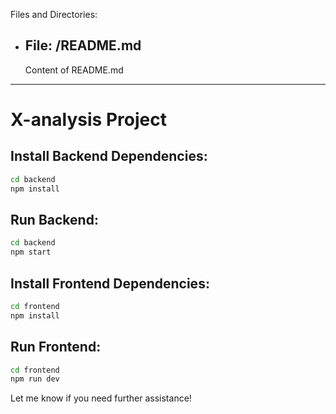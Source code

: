 Files and Directories:  
- File: /README.md  
  ----------------------------------------  
  Content of README.md  

---

# X-analysis Project

## Install Backend Dependencies:  
```bash  
cd backend  
npm install  
```  

## Run Backend:  
```bash  
cd backend  
npm start  
```  

## Install Frontend Dependencies:  
```bash  
cd frontend  
npm install  
```  

## Run Frontend:  
```bash  
cd frontend  
npm run dev  
```  

Let me know if you need further assistance!
